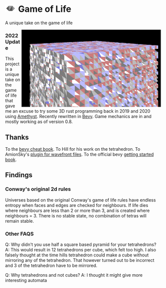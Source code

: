 # <img src="./assets/hills-tetrahedron.svg" height="25" /> Game of Life
A unique take on the game of life

<img align="right" src="./assets/screen-capture-2022-08-06.png" height="250" />

### 2022 Update
This project is a unique take on the game of life that gave me an excuse to try some 3D rust programming back in 2019 and 2020 using [Amethyst](https://github.com/amethyst/amethyst). Recently rewritten in [Bevy](https://github.com/bevyengine/bevy). Game mechanics are in and mostly working as of version 0.8.

## Thanks
To the [bevy cheat book](https://bevy-cheatbook.github.io/). 
To Hill for his work on the tetrahedron. 
To AmionSky's [plugin for wavefront files](https://github.com/AmionSky/bevy_obj/tree/master/example). 
To the official bevy [getting started book](https://bevyengine.org/learn/book/getting-started/resources/). 

## Findings

### Conway's original 2d rules
Universes based on the original Conway's game of life rules have endless entropy when faces and edges are checked for neighbours. If life dies where neighbours are less than 2 or more than 3, and is created where neighbours = 3. There is no stable state, no combination of tetras will remain stable.

### Other FAQS
Q: Why didn't you use half a square based pyramid for your tetrahedrons?
A: This would result in 12 tetrahedrons per cube, which felt too high. I also falsely thought at the time hills tetrahedron could make a cube without mirroring any of the tetrahedron. That however turned out to be incorrect and 3 of the tetrahedron have to be mirrored.

Q: Why tetrahedrons and not cubes?
A: I thought it might give more interesting automata



